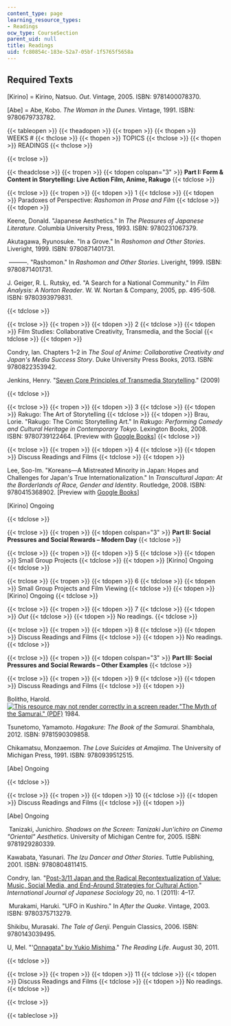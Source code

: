 ```yaml
---
content_type: page
learning_resource_types:
- Readings
ocw_type: CourseSection
parent_uid: null
title: Readings
uid: fc80854c-183e-52a7-05bf-1f5765f5658a
---
```


Required Texts
--------------

\[Kirino\] = Kirino, Natsuo. _Out_. Vintage, 2005. ISBN: 9781400078370.

\[Abe\] = Abe, Kobo. _The Woman in the Dunes_. Vintage, 1991. ISBN: 9780679733782.

{{< tableopen >}}
{{< theadopen >}}
{{< tropen >}}
{{< thopen >}}
WEEKS #
{{< thclose >}}
{{< thopen >}}
TOPICS
{{< thclose >}}
{{< thopen >}}
READINGS
{{< thclose >}}

{{< trclose >}}

{{< theadclose >}}
{{< tropen >}}
{{< tdopen colspan="3" >}}
**Part I: Form & Content in Storytelling: Live Action Film, Anime, Rakugo**
{{< tdclose >}}

{{< trclose >}}
{{< tropen >}}
{{< tdopen >}}
1
{{< tdclose >}}
{{< tdopen >}}
Paradoxes of Perspective: _Rashomon in Prose and Film_
{{< tdclose >}}
{{< tdopen >}}


Keene, Donald. "Japanese Aesthetics." In _The Pleasures of Japanese Literature_. Columbia University Press, 1993. ISBN: 9780231067379.

Akutagawa, Ryunosuke. "In a Grove." In _Rashomon and Other Stories_. Liveright, 1999. ISBN: 9780871401731.

 ———. "Rashomon." In _Rashomon and Other Stories_. Liveright, 1999. ISBN: 9780871401731.

J. Geiger, R. L. Rutsky, ed. "A Search for a National Community." In _Film Analysis: A Norton Reader_. W. W. Nortan & Company, 2005, pp. 495-508. ISBN: 9780393979831.


{{< tdclose >}}

{{< trclose >}}
{{< tropen >}}
{{< tdopen >}}
2
{{< tdclose >}}
{{< tdopen >}}
Film Studies: Collaborative Creativity, Transmedia, and the Social
{{< tdclose >}}
{{< tdopen >}}


Condry, Ian. Chapters 1–2 in _The Soul of Anime: Collaborative Creativity and Japan's Media Success Story_. Duke University Press Books, 2013. ISBN: 9780822353942. 

Jenkins, Henry. "[Seven Core Principles of Transmedia Storytelling](http://henryjenkins.org/2009/12/the_revenge_of_the_origami_uni.html)." (2009)


{{< tdclose >}}

{{< trclose >}}
{{< tropen >}}
{{< tdopen >}}
3
{{< tdclose >}}
{{< tdopen >}}
Rakugo: The Art of Storytelling
{{< tdclose >}}
{{< tdopen >}}
Brau, Lorie. "Rakugo: The Comic Storytelling Art." In _Rakugo: Performing Comedy and Cultural Heritage in Contemporary Tokyo_. Lexington Books, 2008. ISBN: 9780739122464. \[Preview with [Google Books](http://books.google.com/books?id=TUJ7AAAAQBAJ&pg=PAfrontcover)\]
{{< tdclose >}}

{{< trclose >}}
{{< tropen >}}
{{< tdopen >}}
4
{{< tdclose >}}
{{< tdopen >}}
Discuss Readings and Films
{{< tdclose >}}
{{< tdopen >}}


Lee, Soo-Im. "Koreans—A Mistreated Minority in Japan: Hopes and Challenges for Japan's True Internationalization." In _Transcultural Japan: At the Borderlands of Race, Gender and Identity_. Routledge, 2008. ISBN: 9780415368902. \[Preview with [Google Books](http://books.google.com/books?id=ZgWAAgAAQBAJ&pg=PAfrontcover)\]

\[Kirino\] Ongoing


{{< tdclose >}}

{{< trclose >}}
{{< tropen >}}
{{< tdopen colspan="3" >}}
**Part II: Social Pressures and Social Rewards – Modern Day**
{{< tdclose >}}

{{< trclose >}}
{{< tropen >}}
{{< tdopen >}}
5
{{< tdclose >}}
{{< tdopen >}}
Small Group Projects
{{< tdclose >}}
{{< tdopen >}}
\[Kirino\] Ongoing
{{< tdclose >}}

{{< trclose >}}
{{< tropen >}}
{{< tdopen >}}
6
{{< tdclose >}}
{{< tdopen >}}
Small Group Projects and Film Viewing
{{< tdclose >}}
{{< tdopen >}}
\[Kirino\] Ongoing
{{< tdclose >}}

{{< trclose >}}
{{< tropen >}}
{{< tdopen >}}
7
{{< tdclose >}}
{{< tdopen >}}
_Out_
{{< tdclose >}}
{{< tdopen >}}
No readings.
{{< tdclose >}}

{{< trclose >}}
{{< tropen >}}
{{< tdopen >}}
8
{{< tdclose >}}
{{< tdopen >}}
Discuss Readings and Films
{{< tdclose >}}
{{< tdopen >}}
No readings.
{{< tdclose >}}

{{< trclose >}}
{{< tropen >}}
{{< tdopen colspan="3" >}}
**Part III: Social Pressures and Social Rewards – Other Examples**
{{< tdclose >}}

{{< trclose >}}
{{< tropen >}}
{{< tdopen >}}
9
{{< tdclose >}}
{{< tdopen >}}
Discuss Readings and Films
{{< tdclose >}}
{{< tdopen >}}


Bolitho, Harold. [![This resource may not render correctly in a screen reader.](/images/inacessible.gif)"The Myth of the Samurai." (PDF)](https://alexy.asian.lsa.umich.edu/courses/readings/Bolitho_Myth%20of%20the%20Samurai.pdf) 1984.

Tsunetomo, Yamamoto. _Hagakure: The Book of the Samurai_. Shambhala, 2012. ISBN: 9781590309858.

Chikamatsu, Monzaemon. _The Love Suicides at Amajima_. The University of Michigan Press, 1991. ISBN: 9780939512515.

\[Abe\] Ongoing


{{< tdclose >}}

{{< trclose >}}
{{< tropen >}}
{{< tdopen >}}
10
{{< tdclose >}}
{{< tdopen >}}
Discuss Readings and Films
{{< tdclose >}}
{{< tdopen >}}


\[Abe\] Ongoing

 Tanizaki, Junichiro. _Shadows on the Screen: Tanizaki Jun'ichiro on Cinema "Oriental" Aesthetics_. University of Michigan Centre for, 2005. ISBN: 9781929280339. 

Kawabata, Yasunari. _The Izu Dancer and Other Stories_. Tuttle Publishing, 2001. ISBN: 9780804811415.

Condry, Ian. "[Post-3/11 Japan and the Radical Recontextualization of Value: Music, Social Media, and End-Around Strategies for Cultural Action](http://dx.doi.org/10.1111/j.1475-6781.2011.01144.x)." _International Journal of Japanese Sociology_ 20, no. 1 (2011): 4–17.

 Murakami, Haruki. "UFO in Kushiro." In _After the Quake_. Vintage, 2003. ISBN: 9780375713279.

Shikibu, Murasaki. _The Tale of Genji_. Penguin Classics, 2006. ISBN: 9780143039495.

U, Mel. "'[Onnagata" by Yukio Mishima](http://rereadinglives.blogspot.in/2011/08/onnagata-by-yukio-mishima.html)." _The Reading Life_. August 30, 2011.


{{< tdclose >}}

{{< trclose >}}
{{< tropen >}}
{{< tdopen >}}
11
{{< tdclose >}}
{{< tdopen >}}
Discuss Readings and Films
{{< tdclose >}}
{{< tdopen >}}
No readings.
{{< tdclose >}}

{{< trclose >}}

{{< tableclose >}}
